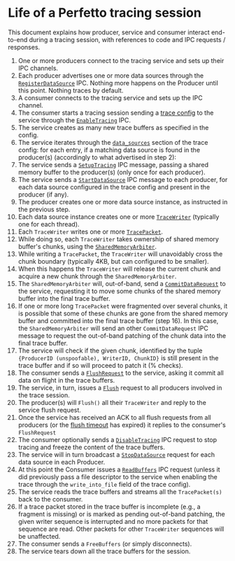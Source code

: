 # Life of a Perfetto tracing session

This document explains how producer, service and consumer interact end-to-end
during a tracing session, with references to code and IPC requests / responses.

1.  One or more producers connect to the tracing service and sets up their IPC
    channels.
2.  Each producer advertises one or more data sources through the
    [`RegisterDataSource`](/protos/perfetto/ipc/producer_port.proto#34) IPC.
    Nothing more happens on the Producer until this point. Nothing traces by
    default.
3.  A consumer connects to the tracing service and sets up the IPC channel.
4.  The consumer starts a tracing session sending a
    [trace config](/docs/concepts/config.md) to the service through the
    [`EnableTracing`](/protos/perfetto/ipc/consumer_port.proto#65) IPC.
6.  The service creates as many new trace buffers as specified in the config.
7.  The service iterates through the
    [`data_sources`](/protos/perfetto/config/trace_config.proto#50) section of
    the trace config: for each entry, if a matching data source is found in the
    producer(s) (accordingly to what advertised in step 2):
8.  The service sends a
    [`SetupTracing`](/protos/perfetto/ipc/producer_port.proto#112) IPC message,
    passing a shared memory buffer  to the producer(s) (only once for each
    producer).
9.  The service sends a
    [`StartDataSource`](/protos/perfetto/ipc/producer_port.proto#105) IPC message
    to each producer, for each data source configured in the trace config and
    present in the producer (if any).
10. The producer creates one or more data source instance, as instructed in
    the previous step.
11. Each data source instance creates one or more
    [`TraceWriter`](/include/perfetto/ext/tracing/core/trace_writer.h) (typically
    one for each thread).
12. Each `TraceWriter` writes one or more
    [`TracePacket`](/protos/perfetto/trace/trace_packet.proto).
13. While doing so, each `TraceWriter` takes ownership of shared memory buffer's
    chunks, using the [`SharedMemoryArbiter`](/include/perfetto/ext/tracing/core/shared_memory_arbiter.h).
14. While writing a `TracePacket`, the `TraceWriter` will unavoidably cross the
    chunk boundary (typically 4KB, but can configured to be smaller).
15. When this happens the `TraceWriter` will release the current chunk and
    acquire a new chunk through the `SharedMemoryArbiter`.
16. The `SharedMemoryArbiter` will, out-of-band, send a
    [`CommitDataRequest`](/protos/perfetto/ipc/producer_port.proto#41) to the
    service, requesting it to move some chunks of the shared memory buffer into
    the final trace buffer.
17. If one or more long `TracePacket` were fragmented over several chunks, it is
    possible that some of these chunks are gone from the shared memory
    buffer and committed into the final trace buffer (step 16). In this case,
    the `SharedMemoryArbiter` will send an other `CommitDataRequest` IPC message
    to request the out-of-band patching of the chunk data into the final trace
    buffer.
18. The service will check if the given chunk, identified by the tuple
    `{ProducerID (unspoofable), WriterID, ChunkID}` is still present in the
    trace buffer and if so will proceed to patch it (% checks).
19. The consumer sends a [`FlushRequest`](/protos/perfetto/ipc/consumer_port.proto#52)
    to the service, asking it commit all data on flight in the trace buffers.
20. The service, in turn, issues a
    [`Flush`](/protos/perfetto/ipc/producer_port.proto#132) request to all
    producers involved in the trace session.
21. The producer(s) will `Flush()` all their `TraceWriter` and reply to the
    service flush request.
22. Once the service has received an ACK to all flush requests from all
    producers (or the
    [flush timeout](/protos/perfetto/ipc/consumer_port.proto#117) has expired)
    it replies to the consumer's `FlushRequest`
23. The consumer optionally sends a
    [`DisableTracing`](/protos/perfetto/ipc/consumer_port.proto#38) IPC request
    to stop tracing and freeze the content of the trace buffers.
24. The service will in turn broadcast a
    [`StopDataSource`](/protos/perfetto/ipc/producer_port.proto#110) request for
    each data source in each Producer.
23. At this point the Consumer issues a
    [`ReadBuffers`](/protos/perfetto/ipc/consumer_port.proto#41) IPC request
    (unless it did previously pass a file descriptor to the service when
    enabling the trace through the `write_into_file` field of the trace config).
24. The service reads the trace buffers and streams all the `TracePacket(s)`
    back to the consumer.
25. If a trace packet stored in the trace buffer is incomplete (e.g., a fragment
    is missing) or is marked as pending out-of-band patching, the given writer
    sequence is interrupted and no more packets for that sequence are read.
    Other packets for other `TraceWriter` sequences will be unaffected.
26. The consumer sends a `FreeBuffers` (or simply disconnects).
27. The service tears down all the trace buffers for the session.

